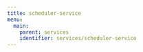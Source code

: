 ```yaml
---
title: scheduler-service
menu:
  main:
    parent: services
    identifier: services/scheduler-service
---
```

